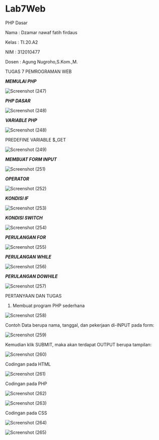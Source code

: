# Lab7Web
PHP Dasar

Nama : Dzamar nawaf fatih firdaus

Kelas : TI.20.A2

NIM : 312010477

Dosen : Agung Nugroho,S.Kom.,M.

TUGAS 7 PEMROGRAMAN WEB

*__MEMULAI PHP__*

![Screenshot (247)](https://user-images.githubusercontent.com/81596251/117721525-2a0f6080-b20a-11eb-8611-acac5df99859.png)

*__PHP DASAR__*

![Screenshot (248)](https://user-images.githubusercontent.com/81596251/117721580-3dbac700-b20a-11eb-91ec-0c94cc589203.png)

*__VARIABLE PHP__*

![Screenshot (248)](https://user-images.githubusercontent.com/81596251/117721784-7a86be00-b20a-11eb-8578-679bc0b15552.png)

PREDEFINE VARIABLE $_GET

![Screenshot (249)](https://user-images.githubusercontent.com/81596251/117721923-a7d36c00-b20a-11eb-8b8f-13d4bdf887b1.png)

*__MEMBUAT FORM INPUT__*

![Screenshot (251)](https://user-images.githubusercontent.com/81596251/117722059-d0f3fc80-b20a-11eb-9b7d-3da9839c7c55.png)

*__OPERATOR__*

![Screenshot (252)](https://user-images.githubusercontent.com/81596251/117722135-e79a5380-b20a-11eb-90e0-5fbac2c28153.png)

*__KONDISI IF__*

![Screenshot (253)](https://user-images.githubusercontent.com/81596251/117722256-07ca1280-b20b-11eb-937f-c1ee66a804be.png)

*__KONDISI SWITCH__*

![Screenshot (254)](https://user-images.githubusercontent.com/81596251/117753453-b3428980-b242-11eb-973b-9237747ec806.png)

*__PERULANGAN FOR__*

![Screenshot (255)](https://user-images.githubusercontent.com/81596251/117722407-3647ed80-b20b-11eb-8552-4624909c6a66.png)

*__PERULANGAN WHILE__*

![Screenshot (256)](https://user-images.githubusercontent.com/81596251/117722933-ed446900-b20b-11eb-8f5a-898ce0292dfe.png)

*__PERULANGAN DOWHILE__*

![Screenshot (257)](https://user-images.githubusercontent.com/81596251/117722971-fe8d7580-b20b-11eb-839d-130057295dc6.png)


PERTANYAAN DAN TUGAS

1. Membuat program PHP sederhana

![Screenshot (258)](https://user-images.githubusercontent.com/81596251/117754474-99a24180-b244-11eb-89f8-cfa83eb6e1a0.png)

Contoh Data berupa nama, tanggal, dan pekerjaan di-INPUT pada form:

![Screenshot (259)](https://user-images.githubusercontent.com/81596251/117754686-09b0c780-b245-11eb-88fa-9b3faf5d87a6.png)

Kemudian klik SUBMIT, maka akan terdapat OUTPUT berupa tampilan:

![Screenshot (260)](https://user-images.githubusercontent.com/81596251/117754857-60b69c80-b245-11eb-8a7a-fc97562ab77e.png)

Codingan pada HTML

![Screenshot (261)](https://user-images.githubusercontent.com/81596251/117755057-bd19bc00-b245-11eb-87ae-44dc1f5ebbe3.png)

Codingan pada PHP

![Screenshot (262)](https://user-images.githubusercontent.com/81596251/117755248-0ec24680-b246-11eb-8ab5-238bb9bd4dcb.png)

![Screenshot (263)](https://user-images.githubusercontent.com/81596251/117755260-12ee6400-b246-11eb-90da-08ffebbd7e34.png)

Codingan pada CSS

![Screenshot (264)](https://user-images.githubusercontent.com/81596251/117755466-74aece00-b246-11eb-945b-11b6d02375e1.png)

![Screenshot (265)](https://user-images.githubusercontent.com/81596251/117755418-5c3eb380-b246-11eb-9efd-58beac773a25.png)



